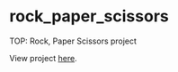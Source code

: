 # rock_paper_scissors
TOP: Rock, Paper Scissors project

View project <a href="https://bst003.github.io/rock-paper-scissors/">here</a>.